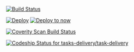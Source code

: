 [![Build Status](https://travis-ci.org/tasks-delivery/task-delivery.svg?branch=master)](https://travis-ci.org/tasks-delivery/task-delivery/settings)  


[![Deploy](https://www.herokucdn.com/deploy/button.svg)](https://heroku.com/deploy?template=https://github.com/tasks-delivery/task-delivery)
[![Deploy to now](https://deploy.now.sh/static/button.svg)](https://deploy.now.sh/?repo=https://github.com/tasks-delivery/task-delivery)


<a href="https://scan.coverity.com/projects/task-delivery">
  <img alt="Coverity Scan Build Status"
       src="https://scan.coverity.com/projects/15084/badge.svg"/>
</a>


[ ![Codeship Status for tasks-delivery/task-delivery](https://app.codeship.com/projects/6bd0a770-eefb-0135-eccb-2e99b60e2a7c/status?branch=master)](https://app.codeship.com/projects/271037)
